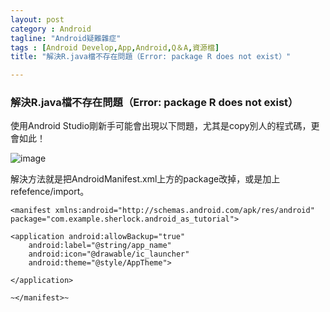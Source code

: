 ```yaml
---
layout: post
category : Android 
tagline: "Android疑難雜症"
tags : [Android Develop,App,Android,Q＆A,資源檔]
title: "解決R.java檔不存在問題（Error: package R does not exist）"

---
```


### 解決R.java檔不存在問題（Error: package R does not exist）

使用Android Studio剛新手可能會出現以下問題，尤其是copy別人的程式碼，更會如此！  

![image][image-1]

解決方法就是把AndroidManifest.xml上方的package改掉，或是加上refefence/import。


	<manifest xmlns:android="http://schemas.android.com/apk/res/android"
	package="com.example.sherlock.android_as_tutorial">
	
	<application android:allowBackup="true"
	    android:label="@string/app_name"
	    android:icon="@drawable/ic_launcher"
	    android:theme="@style/AppTheme">
	
	</application>
	
	~</manifest>~


[image-1]:	https://farm6.staticflickr.com/5597/14911858614_8647aa0cba_o.png